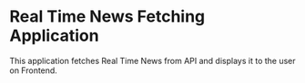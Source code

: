 # Real Time News Fetching Application

This application fetches Real Time News from API and displays it to the user on Frontend.
